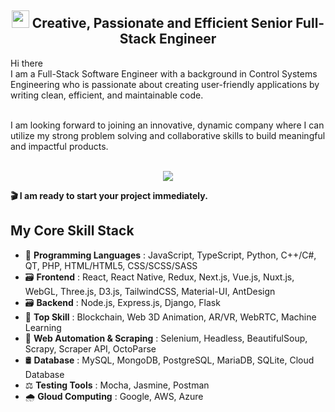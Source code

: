 <h2 align="center"><img src="https://media.giphy.com/media/hvRJCLFzcasrR4ia7z/giphy.gif" width="28"> Creative, Passionate and Efficient Senior Full-Stack Engineer</h2>
<p>
  <p>
  Hi there<br>
  I am a Full-Stack Software Engineer with a background in Control Systems Engineering who is passionate about creating user-friendly applications by writing clean, efficient, and maintainable code.<br><br>

I am looking forward to joining an innovative, dynamic company where I can utilize my strong problem solving and collaborative skills to build meaningful and impactful products.<br><br></p>
</p>
<p align="center">
  <a href="https://github.com/danielkeny"><img src="https://readme-typing-svg.herokuapp.com/?lines=Creative,%20Passionate%20and%20Efficient%20Full-Stack%20Software%20engineer;5+%2B%20years%20of%20hands-on%20experience;&center=true&width=800&height=45"></a>
</p>

<b> 🎬 I am ready to start your project immediately.</b>
## My Core Skill Stack
- 💽 <b>Programming Languages</b> : JavaScript, TypeScript, Python, C++/C#, QT, PHP, HTML/HTML5, CSS/SCSS/SASS
- 🗃 <b>Frontend</b> : React, React Native, Redux, Next.js, Vue.js, Nuxt.js, WebGL, Three.js, D3.js, TailwindCSS, Material-UI, AntDesign
- 🗃 <b>Backend</b> : Node.js, Express.js, Django, Flask
- 🥇 <b>Top Skill</b> : Blockchain, Web 3D Animation, AR/VR, WebRTC, Machine Learning
- 🛵 <b>Web Automation & Scraping</b> : Selenium, Headless, BeautifulSoup, Scrapy, Scraper API, OctoParse
- 🛢 <b>Database</b> : MySQL, MongoDB, PostgreSQL, MariaDB, SQLite, Cloud Database
- ⚖ <b>Testing Tools</b> : Mocha, Jasmine, Postman
- 🌧 <b>Gloud Computing</b> : Google, AWS, Azure
<br><br>

